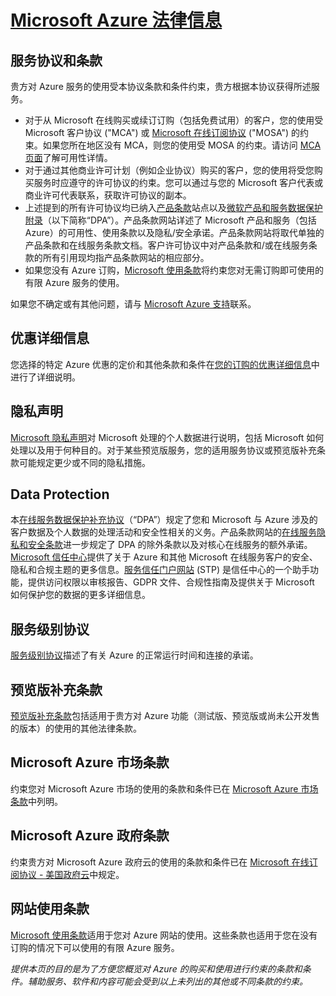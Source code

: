 # [Microsoft Azure 法律信息](https://azure.microsoft.com/zh-cn/support/legal/)


## 服务协议和条款

贵方对 Azure 服务的使用受本协议条款和条件约束，贵方根据本协议获得所述服务。

* 对于从 Microsoft 在线购买或续订订购（包括免费试用）的客户，您的使用受 Microsoft 客户协议 ("MCA") 或 [Microsoft 在线订阅协议](https://azure.microsoft.com/zh-cn/support/legal/subscription-agreement/) ("MOSA") 的约束。如果您所在地区没有 MCA，则您的使用受 MOSA 的约束。请访问 [MCA 页面](https://www.microsoft.com/Licensing/how-to-buy/microsoft-customer-agreement)了解可用性详情。
* 对于通过其他商业许可计划（例如企业协议）购买的客户，您的使用将受您购买服务时应遵守的许可协议的约束。您可以通过与您的 Microsoft 客户代表或商业许可代表联系，获取许可协议的副本。
* 上述提到的所有许可协议均已纳入[产品条款](https://www.microsoft.com/licensing/terms/welcome/welcomepage)站点以及[微软产品和服务数据保护附录](https://aka.ms/dpa)（以下简称“DPA”）。产品条款网站详述了 Microsoft 产品和服务（包括 Azure）的可用性、使用条款以及隐私/安全承诺。产品条款网站将取代单独的产品条款和在线服务条款文档。客户许可协议中对产品条款和/或在线服务条款的所有引用现均指产品条款网站的相应部分。
* 如果您没有 Azure 订购，[Microsoft 使用条款](https://go.microsoft.com/fwlink/?LinkId=206977&clcid=0x804)将约束您对无需订购即可使用的有限 Azure 服务的使用。

如果您不确定或有其他问题，请与 [Microsoft Azure 支持](https://go.microsoft.com/fwlink/?LinkId=166114&clcid=0x804)联系。

## 优惠详细信息

您选择的特定 Azure 优惠的定价和其他条款和条件在[您的订购的优惠详细信息](https://azure.microsoft.com/zh-cn/support/legal/offer-details/)中进行了详细说明。

## 隐私声明

[Microsoft 隐私声明](https://go.microsoft.com/fwlink/?LinkId=521839&clcid=0x804)对 Microsoft 处理的个人数据进行说明，包括 Microsoft 如何处理以及用于何种目的。对于某些预览版服务，您的适用服务协议或预览版补充条款可能规定更少或不同的隐私措施。

## Data Protection

本[在线服务数据保护补充协议](https://aka.ms/dpa)（“DPA”）规定了您和 Microsoft 与 Azure 涉及的客户数据及个人数据的处理活动和安全性相关的义务。产品条款网站的[在线服务隐私和安全条款](https://www.microsoft.com/licensing/terms/product/PrivacyandSecurityTerms/all)进一步规定了 DPA 的除外条款以及对核心在线服务的额外承诺。[Microsoft 信任中心](https://www.microsoft.com/TrustCenter/default.aspx)提供了关于 Azure 和其他 Microsoft 在线服务客户的安全、隐私和合规主题的更多信息。[服务信任门户网站](https://www.microsoft.com/TrustCenter/STP/default.aspx) (STP) 是信任中心的一个助手功能，提供访问权限以审核报告、GDPR 文件、合规性指南及提供关于 Microsoft 如何保护您的数据的更多详细信息。

## 服务级别协议

[服务级别协议](https://azure.microsoft.com/zh-cn/support/legal/sla/)描述了有关 Azure 的正常运行时间和连接的承诺。

## 预览版补充条款

[预览版补充条款](https://azure.microsoft.com/zh-cn/support/legal/preview-supplemental-terms/)包括适用于贵方对 Azure 功能（测试版、预览版或尚未公开发售的版本）的使用的其他法律条款。

## Microsoft Azure 市场条款

约束您对 Microsoft Azure 市场的使用的条款和条件已在 [Microsoft Azure 市场条款](https://azure.microsoft.com/zh-cn/support/legal/marketplace-terms/)中列明。

## Microsoft Azure 政府条款

约束贵方对 Microsoft Azure 政府云的使用的条款和条件已在 [Microsoft 在线订阅协议 - 美国政府云](https://azure.microsoft.com/zh-cn/support/legal/subscription-agreement/government/)中规定。

## 网站使用条款

[Microsoft 使用条款](https://go.microsoft.com/fwlink/?LinkId=206977&clcid=0x804)适用于您对 Azure 网站的使用。这些条款也适用于您在没有订购的情况下可以使用的有限 Azure 服务。

*提供本页的目的是为了方便您概览对 Azure 的购买和使用进行约束的条款和条件。辅助服务、软件和内容可能会受到以上未列出的其他或不同条款的约束。*
